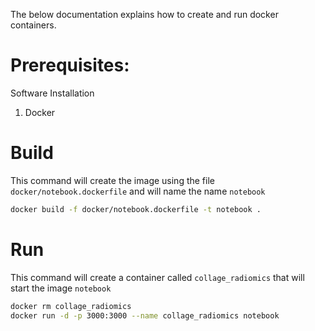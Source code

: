 The below documentation explains how to create and run docker containers.

# Prerequisites:
Software Installation
1. Docker

# Build

This command will create the image using the file `docker/notebook.dockerfile` and will name the name `notebook`

```sh
docker build -f docker/notebook.dockerfile -t notebook .
```

# Run

This command will create a container called `collage_radiomics` that will start the image `notebook`

```sh
docker rm collage_radiomics
docker run -d -p 3000:3000 --name collage_radiomics notebook
```